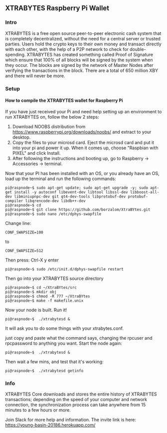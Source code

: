 ## XTRABYTES Raspberry Pi Wallet

### Intro

XTRABYTES is a free open source peer-to-peer electronic cash system that is
completely decentralized, without the need for a central server or trusted
parties.  Users hold the crypto keys to their own money and transact directly
with each other, with the help of a P2P network to check for double-spending.
XTRABYTES has created something called Proof of Signature which ensure that 
100% of all blocks will be signed by the system when they occur. The blocks 
are signed by the network of Master Nodes after verifying the transactions in 
the block. There are a total of 650 million XBY and there will never be more.

### Setup

#### How to compile the XTRABYTES wallet for Raspberry Pi

If you have just received your Pi and need help setting up an environment to run XTRABYTES on, follow the below 2 steps:

1. Download NOOBS distribution from https://www.raspberrypi.org/downloads/noobs/ and extract to your desktop.
2. Copy the files to your microsd card. Eject the microsd card and put it into your pi and power it up. When it comes up, choose "Raspbian with PIXEL" and click Install.
3. After following the instructions and booting up, go to Raspberry -> Accessories -> terminal. 

Now that your PI has been installed with an OS, or you already have an OS, 
load up the terminal and run the following commands:

```
pi@raspnode~$ sudo apt-get update; sudo apt-get upgrade -y; sudo apt-get install -y autoconf libevent-dev libtool libssl-dev libboost-all-dev libminiupnpc-dev git qt4-dev-tools libprotobuf-dev protobuf-compiler libqrencode-dev libdb++-dev
pi@raspnode~$ cd
pi@raspnode~$ git clone https://github.com/borzalom/XtraBYtes.git
pi@raspnode~$ sudo nano /etc/dphys-swapfile
```

Change line:
```
CONF_SWAPSIZE=100
```

to

```
CONF_SWAPSIZE=512
```

Then press: 
Ctrl-X
y
enter

```
pi@raspnode~$ sudo /etc/init.d/dphys-swapfile restart
```

Then go into your XTRABYTES source directory

```
pi@raspnode~$ cd ~/XtraBYtes/src
pi@raspnode~$ mkdir obj
pi@raspnode~$ chmod -R 777 ~/XtraBYtes
pi@raspnode~$ make -f makefile.unix
```

Now your node is built. Run it!

```
pi@raspnode~$  ./xtrabytesd &
```

It will ask you to do some things with your xtrabytes.conf. 

just copy and paste what the command says, changing the rpcuser and rpcpassword to anything you want. Start the node again:

```
pi@raspnode~$  ./xtrabytesd &
```

Then wait a few mins, and test that it's working:

```
pi@raspnode~$  ./xtrabytesd getinfo
```

### Info

XTRABYTES Core downloads and stores the entire history of XTRABYTES transactions;
depending on the speed of your computer and network connection, the synchronization
process can take anywhere from 15 minutes to a few hours or more.

Join Slack for more help and information. The invite link is here:  https://young-basin-20186.herokuapp.com/
